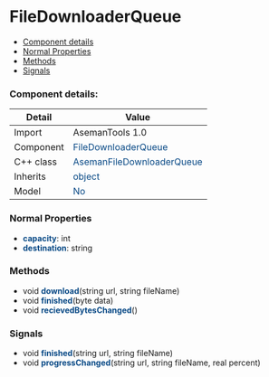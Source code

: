 # FileDownloaderQueue

 * [Component details](#component-details)
 * [Normal Properties](#normal-properties)
 * [Methods](#methods)
 * [Signals](#signals)


### Component details:

|Detail|Value|
|------|-----|
|Import|AsemanTools 1.0|
|Component|<font color='#074885'>FileDownloaderQueue</font>|
|C++ class|<font color='#074885'>AsemanFileDownloaderQueue</font>|
|Inherits|<font color='#074885'>object</font>|
|Model|<font color='#074885'>No</font>|


### Normal Properties

* <font color='#074885'><b>capacity</b></font>: int
* <font color='#074885'><b>destination</b></font>: string


### Methods

 * void <font color='#074885'><b>download</b></font>(string url, string fileName)
 * void <font color='#074885'><b>finished</b></font>(byte data)
 * void <font color='#074885'><b>recievedBytesChanged</b></font>()


### Signals

 * void <font color='#074885'><b>finished</b></font>(string url, string fileName)
 * void <font color='#074885'><b>progressChanged</b></font>(string url, string fileName, real percent)


